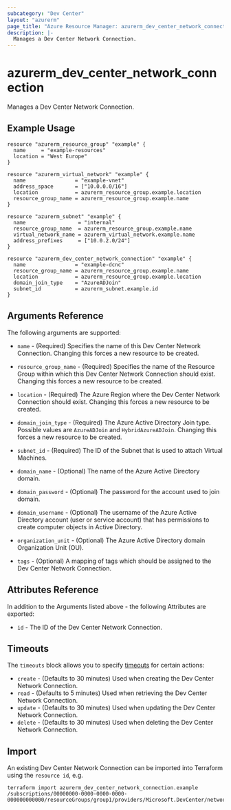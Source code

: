 ```yaml
---
subcategory: "Dev Center"
layout: "azurerm"
page_title: "Azure Resource Manager: azurerm_dev_center_network_connection"
description: |-
  Manages a Dev Center Network Connection.
---
```


# azurerm_dev_center_network_connection

Manages a Dev Center Network Connection.

## Example Usage

```hcl
resource "azurerm_resource_group" "example" {
  name     = "example-resources"
  location = "West Europe"
}

resource "azurerm_virtual_network" "example" {
  name                = "example-vnet"
  address_space       = ["10.0.0.0/16"]
  location            = azurerm_resource_group.example.location
  resource_group_name = azurerm_resource_group.example.name
}

resource "azurerm_subnet" "example" {
  name                 = "internal"
  resource_group_name  = azurerm_resource_group.example.name
  virtual_network_name = azurerm_virtual_network.example.name
  address_prefixes     = ["10.0.2.0/24"]
}

resource "azurerm_dev_center_network_connection" "example" {
  name                = "example-dcnc"
  resource_group_name = azurerm_resource_group.example.name
  location            = azurerm_resource_group.example.location
  domain_join_type    = "AzureADJoin"
  subnet_id           = azurerm_subnet.example.id
}
```

## Arguments Reference

The following arguments are supported:

* `name` - (Required) Specifies the name of this Dev Center Network Connection. Changing this forces a new resource to be created.

* `resource_group_name` - (Required) Specifies the name of the Resource Group within which this Dev Center Network Connection should exist. Changing this forces a new resource to be created.

* `location` - (Required) The Azure Region where the Dev Center Network Connection should exist. Changing this forces a new resource to be created.

* `domain_join_type` - (Required) The Azure Active Directory Join type. Possible values are `AzureADJoin` and `HybridAzureADJoin`. Changing this forces a new resource to be created.

* `subnet_id` - (Required) The ID of the Subnet that is used to attach Virtual Machines.

* `domain_name` - (Optional) The name of the Azure Active Directory domain.

* `domain_password` - (Optional) The password for the account used to join domain.

* `domain_username` - (Optional) The username of the Azure Active Directory account (user or service account) that has permissions to create computer objects in Active Directory.

* `organization_unit` - (Optional) The Azure Active Directory domain Organization Unit (OU).

* `tags` - (Optional) A mapping of tags which should be assigned to the Dev Center Network Connection.

## Attributes Reference

In addition to the Arguments listed above - the following Attributes are exported:

* `id` - The ID of the Dev Center Network Connection.

## Timeouts

The `timeouts` block allows you to specify [timeouts](https://www.terraform.io/docs/configuration/resources.html#timeouts) for certain actions:

* `create` - (Defaults to 30 minutes) Used when creating the Dev Center Network Connection.
* `read` - (Defaults to 5 minutes) Used when retrieving the Dev Center Network Connection.
* `update` - (Defaults to 30 minutes) Used when updating the Dev Center Network Connection.
* `delete` - (Defaults to 30 minutes) Used when deleting the Dev Center Network Connection.

## Import

An existing Dev Center Network Connection can be imported into Terraform using the `resource id`, e.g.

```shell
terraform import azurerm_dev_center_network_connection.example /subscriptions/00000000-0000-0000-0000-000000000000/resourceGroups/group1/providers/Microsoft.DevCenter/networkConnections/networkConnection1
```
